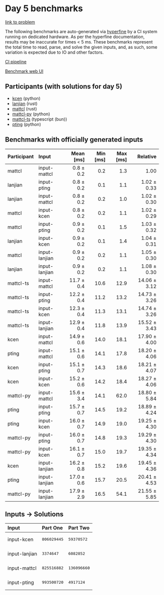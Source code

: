 # Day 5 benchmarks

[link to problem](https://adventofcode.com/2023/day/5)

The following benchmarks are auto-generated via
[hyperfine](https://github.com/sharkdp/hyperfine) by a CI system running on
dedicated hardware. As per the hyperfine documentation, results may be
inaccurate for times < 5 ms. These benchmarks represent the total time to read,
parse, and solve the given inputs, and, as such, some variation is expected due
to IO and other factors.

[CI pipeline](http://ci.papercode.net:8080/teams/main/pipelines/aoc2023)

[Benchmark web UI](https://aoc.ancalagon.black)


## Participants (with solutions for day 5)

- [kcen](https://github.com/kcen/aoc2023) (python)
- [lanjian](https://github.com/lanjian/aoc-2023) (rust)
- [mattcl](https://github.com/mattcl/aoc2023) (rust)
- [mattcl-py](https://github.com/mattcl/aoc2023-py) (python)
- [mattcl-ts](https://github.com/mattcl/aoc2023-js) (typescript (bun))
- [pting](https://github.com/pting/aoc2023) (python)


## Benchmarks with officially generated inputs

| Participant | Input | Mean [ms] | Min [ms] | Max [ms] | Relative |
|:---|:---|---:|---:|---:|---:|
| mattcl | input-mattcl | 0.8 ± 0.2 | 0.2 | 1.3 | 1.00 |
| lanjian | input-pting | 0.8 ± 0.2 | 0.1 | 1.1 | 1.02 ± 0.33 |
| lanjian | input-mattcl | 0.8 ± 0.2 | 0.2 | 1.0 | 1.02 ± 0.30 |
| mattcl | input-kcen | 0.8 ± 0.2 | 0.2 | 1.1 | 1.02 ± 0.29 |
| mattcl | input-pting | 0.9 ± 0.2 | 0.1 | 1.5 | 1.03 ± 0.32 |
| lanjian | input-kcen | 0.9 ± 0.2 | 0.1 | 1.4 | 1.04 ± 0.31 |
| mattcl | input-lanjian | 0.9 ± 0.2 | 0.2 | 1.1 | 1.05 ± 0.30 |
| lanjian | input-lanjian | 0.9 ± 0.2 | 0.2 | 1.1 | 1.08 ± 0.30 |
| mattcl-ts | input-mattcl | 11.7 ± 0.4 | 10.6 | 12.9 | 14.06 ± 3.12 |
| mattcl-ts | input-pting | 12.2 ± 0.4 | 11.2 | 13.2 | 14.73 ± 3.26 |
| mattcl-ts | input-kcen | 12.3 ± 0.4 | 11.3 | 13.1 | 14.74 ± 3.26 |
| mattcl-ts | input-lanjian | 12.9 ± 0.4 | 11.8 | 13.9 | 15.52 ± 3.43 |
| kcen | input-mattcl | 14.9 ± 0.6 | 14.0 | 18.1 | 17.90 ± 4.00 |
| pting | input-mattcl | 15.1 ± 0.6 | 14.1 | 17.8 | 18.20 ± 4.06 |
| kcen | input-pting | 15.1 ± 0.7 | 14.3 | 18.6 | 18.21 ± 4.07 |
| kcen | input-kcen | 15.2 ± 0.6 | 14.2 | 18.4 | 18.27 ± 4.06 |
| mattcl-py | input-mattcl | 15.6 ± 3.4 | 14.1 | 62.0 | 18.80 ± 5.84 |
| pting | input-pting | 15.7 ± 0.7 | 14.5 | 19.2 | 18.89 ± 4.24 |
| pting | input-kcen | 16.0 ± 0.7 | 14.9 | 19.0 | 19.25 ± 4.30 |
| mattcl-py | input-pting | 16.0 ± 0.7 | 14.8 | 19.3 | 19.29 ± 4.30 |
| mattcl-py | input-kcen | 16.1 ± 0.7 | 15.0 | 19.7 | 19.35 ± 4.34 |
| kcen | input-lanjian | 16.2 ± 0.8 | 15.2 | 19.6 | 19.45 ± 4.36 |
| pting | input-lanjian | 17.0 ± 0.6 | 15.7 | 20.5 | 20.41 ± 4.53 |
| mattcl-py | input-lanjian | 17.9 ± 2.9 | 16.5 | 54.1 | 21.55 ± 5.85 |


## Inputs -> Solutions

| Input | Part One | Part Two |
|:---|:---|:---|
|input-kcen|<pre>806029445</pre>|<pre>59370572</pre>|
|input-lanjian|<pre>3374647</pre>|<pre>6082852</pre>|
|input-mattcl|<pre>825516882</pre>|<pre>136096660</pre>|
|input-pting|<pre>993500720</pre>|<pre>4917124</pre>|